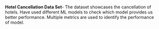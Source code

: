 **Hotel Cancellation Data Set**- The dataset showcases the cancellation of hotels. Have used different ML models to check which model provides us better performance. Multiple metrics are used to identify the performance of model.
